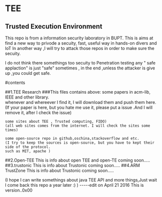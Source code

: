 TEE
=====
Trusted Execution Environment
------
  This repo is from a information security laboratory in BUPT.
  This is aims at find a new way to privode a secuity, fast, useful way in hands-on divers and IoT
  In another way ,I will try to attack those repos in order to make sure the secuity.
  
  I do not think there somethings too secuity to  Penetration testing
  any " safe applaction" is just "safe" sometimes , in the end ,unless the attacker is give up ,you could get safe.   


#contents


##1.TEE Research
###This files contains above:
    some papers in acm-lib, IEEE and other library.  
    whenever and whereever I find it, I will download them and push them here.
    (If your paper is here, but you hate me use it, please put a issue .And I will remove it,
    after I check the issue)
    
    some sites about TEE , Trusted computing, FIDO)
    (all web sites comes from the internet. I will check the sites some times)
    
    some open-source repo in github,oschina,stackoverflow and etc.
    (I try to keep the sources is open-source, but you have to kept their side of the protocol.
    such as MIT, apache )
    
##2.Open-TEE
This is info about open TEE and open-TE
coming soon.....
##3.trustonic
This is info about Trustonic
coming soon.....
##4.ARM TrustZone
This is info about Trustonic
coming soon.....



(I hope I can write somethings about java TEE API and more things,Just wait I come back this repo a year later :) )
                                                                   -----edit on April 21 2016 This is version..0x00  
